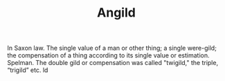 ---
title: Angild
permalink: "/definitions/angild.html"
body: In Saxon law. The single value of a man or other thing; a single were-gild;
  the compensation of a thing according to its single value or estimation. Spelman.
  The double gild or compensation was called "twigild," the triple, “trigild” etc.
  ld
published_at: '2018-07-07'
layout: post
---